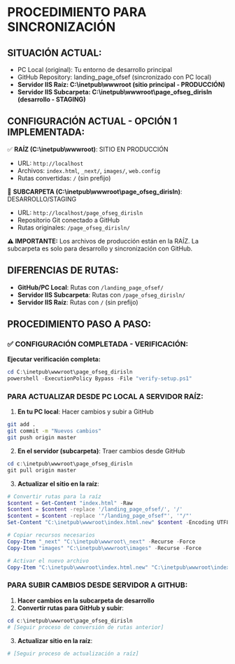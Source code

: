 # PROCEDIMIENTO PARA SINCRONIZACIÓN

## SITUACIÓN ACTUAL:
- PC Local (original): Tu entorno de desarrollo principal
- GitHub Repository: landing_page_ofsef (sincronizado con PC local)
- **Servidor IIS Raíz: C:\inetpub\wwwroot (sitio principal - PRODUCCIÓN)**
- **Servidor IIS Subcarpeta: C:\inetpub\wwwroot\page_ofseg_dirisln (desarrollo - STAGING)**

## CONFIGURACIÓN ACTUAL - OPCIÓN 1 IMPLEMENTADA:

✅ **RAÍZ (C:\inetpub\wwwroot)**: SITIO EN PRODUCCIÓN
- URL: `http://localhost`
- Archivos: `index.html`, `_next/`, `images/`, `web.config`
- Rutas convertidas: `/` (sin prefijo)

🔧 **SUBCARPETA (C:\inetpub\wwwroot\page_ofseg_dirisln)**: DESARROLLO/STAGING  
- URL: `http://localhost/page_ofseg_dirisln`
- Repositorio Git conectado a GitHub
- Rutas originales: `/page_ofseg_dirisln/`

**⚠️ IMPORTANTE:** Los archivos de producción están en la RAÍZ. La subcarpeta es solo para desarrollo y sincronización con GitHub.

## DIFERENCIAS DE RUTAS:
- **GitHub/PC Local**: Rutas con `/landing_page_ofsef/`
- **Servidor IIS Subcarpeta**: Rutas con `/page_ofseg_dirisln/`
- **Servidor IIS Raíz**: Rutas con `/` (sin prefijo)

## PROCEDIMIENTO PASO A PASO:

### ✅ CONFIGURACIÓN COMPLETADA - VERIFICACIÓN:

**Ejecutar verificación completa:**
```powershell
cd C:\inetpub\wwwroot\page_ofseg_dirisln
powershell -ExecutionPolicy Bypass -File "verify-setup.ps1"
```

### PARA ACTUALIZAR DESDE PC LOCAL A SERVIDOR RAÍZ:

1. **En tu PC local**: Hacer cambios y subir a GitHub
```bash
git add .
git commit -m "Nuevos cambios"
git push origin master
```

2. **En el servidor (subcarpeta)**: Traer cambios desde GitHub
```powershell
cd c:\inetpub\wwwroot\page_ofseg_dirisln
git pull origin master
```

3. **Actualizar el sitio en la raíz**:
```powershell
# Convertir rutas para la raíz
$content = Get-Content "index.html" -Raw
$content = $content -replace '/landing_page_ofsef/', '/'
$content = $content -replace '"/landing_page_ofsef"', '"/"'
Set-Content "C:\inetpub\wwwroot\index.html.new" $content -Encoding UTF8

# Copiar recursos necesarios
Copy-Item "_next" "C:\inetpub\wwwroot\_next" -Recurse -Force
Copy-Item "images" "C:\inetpub\wwwroot\images" -Recurse -Force

# Activar el nuevo archivo
Copy-Item "C:\inetpub\wwwroot\index.html.new" "C:\inetpub\wwwroot\index.html" -Force
```

### PARA SUBIR CAMBIOS DESDE SERVIDOR A GITHUB:

1. **Hacer cambios en la subcarpeta de desarrollo**
2. **Convertir rutas para GitHub y subir**:
```powershell
cd c:\inetpub\wwwroot\page_ofseg_dirisln
# [Seguir proceso de conversión de rutas anterior]
```

3. **Actualizar sitio en la raíz**:
```powershell
# [Seguir proceso de actualización a raíz]
```

